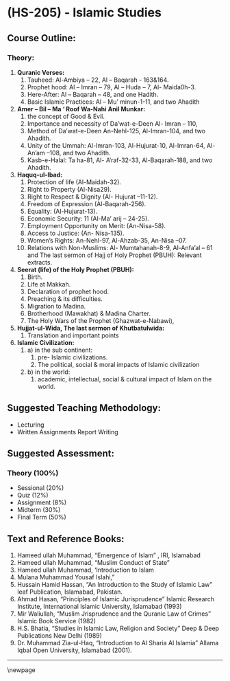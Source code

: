 # **(HS-205) - Islamic Studies**

## **Course Outline:**
### **Theory:**
1. **Quranic Verses:** 
   1. Tauheed: Al-Ambiya – 22, Al – Baqarah - 163&164. 
   2. Prophet hood: Al – Imran – 79, Al – Huda – 7, Al- Maida0h-3. 
   3. Here-After: Al – Baqarah – 48, and one Hadith. 
   4. Basic Islamic Practices: Al – Mu’ minun-1-11, and two Ahadith
2. **Amer – Bil – Ma ‘ Roof Wa-Nahi Anil Munkar:**
   1. the concept of Good & Evil. 
   2. Importance and necessity of Da’wat-e-Deen Al- Imran – 110, 
   3. Method of Da’wat-e-Deen An-Nehl-125, Al-Imran-104, and two Ahadith.
   4. Unity of the Ummah: Al-Imran-103, Al-Hujurat-10, Al-Imran-64, Al-An’am –108, and two Ahadith.
   5. Kasb-e-Halal: Ta ha-81, Al- A’raf-32-33, Al-Baqarah-188, and two Ahadith.
3. **Haquq-ul-Ibad:** 
   1. Protection of life (Al-Maidah-32). 
   2. Right to Property (Al-Nisa29).
   3. Right to Respect & Dignity (Al- Hujurat –11-12).
   4. Freedom of Expression (Al-Baqarah-256).
   5. Equality: (Al-Hujurat-13).
   6. Economic Security: 11 (Al-Ma’ arij – 24-25).
   7. Employment Opportunity on Merit: (An-Nisa-58).
   8. Access to Justice: (An- Nisa-135).
   9. Women’s Rights: An-Nehl-97, Al-Ahzab-35, An-Nisa –07.
   10. Relations with Non-Muslims: Al- Mumtahanah-8-9, Al-Anfa’al – 61 and The last sermon of Hajj of Holy Prophet (PBUH): Relevant extracts.
4.  **Seerat (life) of the Holy Prophet (PBUH):** 
    1.  Birth.
    2.  Life at Makkah.
    3.  Declaration of prophet hood.
    4.  Preaching & its difficulties. 
    5.  Migration to Madina.
    6.  Brotherhood (Mawakhat) & Madina Charter.
    7.  The Holy Wars of the Prophet (Ghazwat-e-Nabawi), 
5. **Hujjat-ul-Wida, The last sermon of Khutbatulwida:** 
   1. Translation and important points
6. **Islamic Civilization:** 
   1. a) in the sub continent: 
      1. pre- Islamic civilizations. 
      2. The political, social & moral impacts of Islamic civilization 
   2. b) in the world: 
      1. academic, intellectual, social & cultural impact of Islam on the world. 

## **Suggested Teaching Methodology:**
- Lecturing
- Written Assignments Report Writing
## **Suggested Assessment:**
### **Theory (100%)**

- Sessional (20%)
- Quiz (12%)
- Assignment (8%)
- Midterm (30%)
- Final Term (50%)
## **Text and Reference Books:**
1. Hameed ullah Muhammad, “Emergence of Islam” , IRI, Islamabad
1. Hameed ullah Muhammad, “Muslim Conduct of State”
1. Hameed ullah Muhammad, ‘Introduction to Islam
1. Mulana Muhammad Yousaf Islahi,”
1. Hussain Hamid Hassan, “An Introduction to the Study of Islamic Law” leaf Publication, Islamabad, Pakistan.
1. Ahmad Hasan, “Principles of Islamic Jurisprudence” Islamic Research Institute, International Islamic University, Islamabad (1993)
1. Mir Waliullah, “Muslim Jrisprudence and the Quranic Law of Crimes” Islamic Book Service (1982)
1. H.S. Bhatia, “Studies in Islamic Law, Religion and Society” Deep & Deep Publications New Delhi (1989)
1. Dr. Muhammad Zia-ul-Haq, “Introduction to Al Sharia Al Islamia” Allama Iqbal Open University, Islamabad (2001).

___
\newpage
